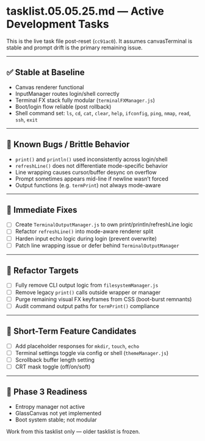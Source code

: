 # tasklist.05.05.25.md — Active Development Tasks

This is the live task file post-reset (`cc91ac0`). It assumes canvasTerminal is stable and prompt drift is the primary remaining issue.

---

## ✅ Stable at Baseline

- Canvas renderer functional
- InputManager routes login/shell correctly
- Terminal FX stack fully modular (`terminalFXManager.js`)
- Boot/login flow reliable (post rollback)
- Shell command set: `ls`, `cd`, `cat`, `clear`, `help`, `ifconfig`, `ping`, `nmap`, `read`, `ssh`, `exit`

---

## 🧪 Known Bugs / Brittle Behavior

- `print()` and `println()` used inconsistently across login/shell
- `refreshLine()` does not differentiate mode-specific behavior
- Line wrapping causes cursor/buffer desync on overflow
- Prompt sometimes appears mid-line if newline wasn’t forced
- Output functions (e.g. `termPrint`) not always mode-aware

---

## 🔧 Immediate Fixes

- [ ] Create `TerminalOutputManager.js` to own print/println/refreshLine logic
- [ ] Refactor `refreshLine()` into mode-aware renderer split
- [ ] Harden input echo logic during login (prevent overwrite)
- [ ] Patch line wrapping issue or defer behind `TerminalOutputManager`

---

## 🧼 Refactor Targets

- [ ] Fully remove CLI output logic from `filesystemManager.js`
- [ ] Remove legacy `print()` calls outside wrapper or manager
- [ ] Purge remaining visual FX keyframes from CSS (boot-burst remnants)
- [ ] Audit command output paths for `termPrint()` compliance

---

## 🧭 Short-Term Feature Candidates

- [ ] Add placeholder responses for `mkdir`, `touch`, `echo`
- [ ] Terminal settings toggle via config or shell (`themeManager.js`)
- [ ] Scrollback buffer length setting
- [ ] CRT mask toggle (off/on/soft)

---

## 🚩 Phase 3 Readiness

- Entropy manager not active
- GlassCanvas not yet implemented
- Boot system stable; not modular

Work from this tasklist only — older tasklist is frozen.
